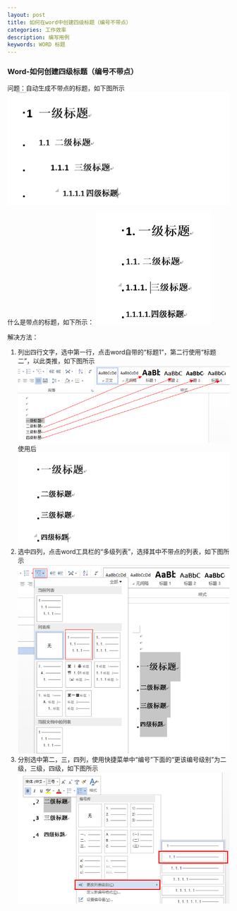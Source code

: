 ```yaml
---
layout: post
title: 如何在word中创建四级标题（编号不带点）
categories: 工作效率
description: 编写用例
keywords: WORD 标题
---
```


### Word-如何创建四级标题（编号不带点）
问题：自动生成不带点的标题，如下图所示
![2015-5-22-word](/images/2015-5-22-word.png)

什么是带点的标题，如下所示：
![2015-5-22-word5](/images/2015-5-22-word5.png)


解决方法：
1. 列出四行文字，选中第一行，点击word自带的“标题1”，第二行使用“标题二”，以此类推，如下图所示
![2015-5-22-word1](/images/2015-5-22-word1.png)
使用后
![2015-5-22-word2](/images/2015-5-22-word2.png)
2. 选中四列，点击word工具栏的“多级列表”，选择其中不带点的列表，如下图所示
![2015-5-22-word3](/images/2015-5-22-word3.png)
3. 分别选中第二，三，四列，使用快捷菜单中“编号”下面的“更该编号级别”为二级，三级，四级，如下图所示
![2015-5-22-word4](/images/2015-5-22-word4.png)
